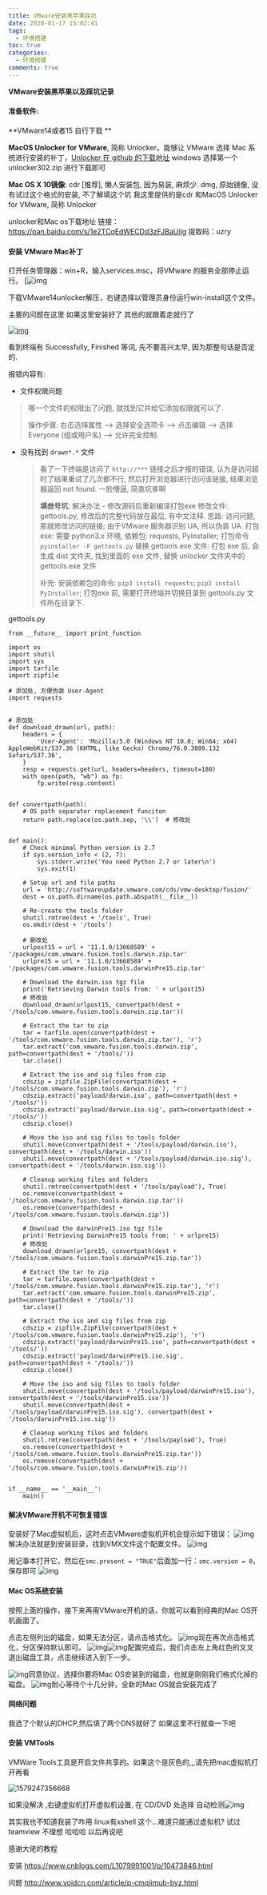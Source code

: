 ```yaml
---
title: VMware安装黑苹果踩坑
date: 2020-01-17 15:02:41
tags:
  - 环境搭建
toc: true
categories:
  - 环境搭建
comments: true
---
```


**VMware安装黑苹果以及踩坑记录**

<!--more-->

#### 准备软件:

**VMware14或者15 自行下载 **

**MacOS Unlocker for VMware**, 简称 Unlocker。能够让 VMware 选择 Mac 系统进行安装的补丁，[Unlocker 在 github 的下载地址](https://github.com/theJaxon/unlocker/releases)  windows 选择第一个 unlocker302.zip 进行下载即可

**Mac OS X 10镜像**:  cdr [推荐], 懒人安装包, 因为易装, 麻烦少. dmg, 原始镜像, 没有试过这个格式的安装, 不了解填这个坑 我这里提供的是cdr 和MacOS Unlocker for VMware, 简称 Unlocker

unlocker和Mac os下载地址 链接：https://pan.baidu.com/s/1e2TCqEdWECDd3zFJBaUiIg  提取码：uzry

#### 安装 VMware Mac补丁

打开任务管理器：win+R，输入services.msc，将VMware 的服务全部停止运行。
[![img](VMware安装黑苹果踩坑/1267816-20190304212419794-568382280.png)

下载VMware14unlocker解压，右键选择以管理员身份运行win-install这个文件。

主要的问题在这里 如果这里安装好了 其他的就跟着走就行了

[![img](VMware安装黑苹果踩坑/1267816-20190304212438109-752218180.png)](https://img2018.cnblogs.com/blog/1267816/201903/1267816-20190304212438109-752218180.png)

看到终端有 Successfully, Finished 等词, 先不要高兴太早, 因为那整句话是否定的.

报错内容有:

-  文件权限问题

  > 哪一个文件的权限出了问题, 就找到它并给它添加权限就可以了.
  >
  > 操作步骤: 右击选择属性 --> 选择安全选项卡 --> 点击编辑 --> 选择 Everyone (组或用户名) --> 允许完全控制.

- 没有找到 `drawn*.*` 文件

  > 看了一下终端是访问了 `http://***` 链接之后才报的错误, 认为是访问超时了结果重试了几次都不行, 然后打开浏览器进行访问该链接, 结果浏览器返回 not found. 一脸懵逼, 简直坑爹啊
  >
  > **填叁号坑**: 解决办法 - 修改源码后重新编译打包exe
  > 修改文件: gettools.py, 修改后的完整代码放在最后, 有中文注释.
  > 思路: 访问问题, 那就修改访问的链接; 由于VMware 服务器识别 UA, 所以伪装 UA.
  > 打包exe: 需要 python3.x 环境, 依赖包: requests, PyInstaller; 打包命令 `pyinstaller -F gettools.py`
  > 替换 gettools.exe 文件: 打包 exe 后, 会生成 dist 文件夹, 找到里面的 exe 文件, 替换 unlocker 文件夹中的 gettools.exe 文件
  >
  > 补充: 安装依赖包的命令: `pip3 install requests`; `pip3 install PyInstaller`; 打包exe 前, 需要打开终端并切换目录到 gettools.py 文件所在目录下.

gettools.py

```
from __future__ import print_function

import os
import shutil
import sys
import tarfile
import zipfile

# 添加处, 方便伪装 User-Agent
import requests


# 添加处
def download_drawn(url, path):
    headers = {
        'User-Agent': 'Mozilla/5.0 (Windows NT 10.0; Win64; x64) AppleWebKit/537.36 (KHTML, like Gecko) Chrome/76.0.3809.132 Safari/537.36',
    }
    resp = requests.get(url, headers=headers, timeout=180)
    with open(path, "wb") as fp:
        fp.write(resp.content)


def convertpath(path):
    # OS path separator replacement funciton
    return path.replace(os.path.sep, '\\')  # 修改处


def main():
    # Check minimal Python version is 2.7
    if sys.version_info < (2, 7):
        sys.stderr.write('You need Python 2.7 or later\n')
        sys.exit(1)

    # Setup url and file paths
    url = 'http://softwareupdate.vmware.com/cds/vmw-desktop/fusion/'
    dest = os.path.dirname(os.path.abspath(__file__))

    # Re-create the tools folder
    shutil.rmtree(dest + '/tools', True)
    os.mkdir(dest + '/tools')

    # 删改处
    urlpost15 = url + '11.1.0/13668589' + '/packages/com.vmware.fusion.tools.darwin.zip.tar'
    urlpre15 = url + '11.1.0/13668589' + '/packages/com.vmware.fusion.tools.darwinPre15.zip.tar'

    # Download the darwin.iso tgz file
    print('Retrieving Darwin tools from: ' + urlpost15)
    # 修改处
    download_drawn(urlpost15, convertpath(dest + '/tools/com.vmware.fusion.tools.darwin.zip.tar'))

    # Extract the tar to zip
    tar = tarfile.open(convertpath(dest + '/tools/com.vmware.fusion.tools.darwin.zip.tar'), 'r')
    tar.extract('com.vmware.fusion.tools.darwin.zip', path=convertpath(dest + '/tools/'))
    tar.close()

    # Extract the iso and sig files from zip
    cdszip = zipfile.ZipFile(convertpath(dest + '/tools/com.vmware.fusion.tools.darwin.zip'), 'r')
    cdszip.extract('payload/darwin.iso', path=convertpath(dest + '/tools/'))
    cdszip.extract('payload/darwin.iso.sig', path=convertpath(dest + '/tools/'))
    cdszip.close()

    # Move the iso and sig files to tools folder
    shutil.move(convertpath(dest + '/tools/payload/darwin.iso'), convertpath(dest + '/tools/darwin.iso'))
    shutil.move(convertpath(dest + '/tools/payload/darwin.iso.sig'), convertpath(dest + '/tools/darwin.iso.sig'))

    # Cleanup working files and folders
    shutil.rmtree(convertpath(dest + '/tools/payload'), True)
    os.remove(convertpath(dest + '/tools/com.vmware.fusion.tools.darwin.zip.tar'))
    os.remove(convertpath(dest + '/tools/com.vmware.fusion.tools.darwin.zip'))

    # Download the darwinPre15.iso tgz file
    print('Retrieving DarwinPre15 tools from: ' + urlpre15)
    # 修改处
    download_drawn(urlpre15, convertpath(dest + '/tools/com.vmware.fusion.tools.darwinPre15.zip.tar'))

    # Extract the tar to zip
    tar = tarfile.open(convertpath(dest + '/tools/com.vmware.fusion.tools.darwinPre15.zip.tar'), 'r')
    tar.extract('com.vmware.fusion.tools.darwinPre15.zip', path=convertpath(dest + '/tools/'))
    tar.close()

    # Extract the iso and sig files from zip
    cdszip = zipfile.ZipFile(convertpath(dest + '/tools/com.vmware.fusion.tools.darwinPre15.zip'), 'r')
    cdszip.extract('payload/darwinPre15.iso', path=convertpath(dest + '/tools/'))
    cdszip.extract('payload/darwinPre15.iso.sig', path=convertpath(dest + '/tools/'))
    cdszip.close()

    # Move the iso and sig files to tools folder
    shutil.move(convertpath(dest + '/tools/payload/darwinPre15.iso'), convertpath(dest + '/tools/darwinPre15.iso'))
    shutil.move(convertpath(dest + '/tools/payload/darwinPre15.iso.sig'), convertpath(dest + '/tools/darwinPre15.iso.sig'))

    # Cleanup working files and folders
    shutil.rmtree(convertpath(dest + '/tools/payload'), True)
    os.remove(convertpath(dest + '/tools/com.vmware.fusion.tools.darwinPre15.zip.tar'))
    os.remove(convertpath(dest + '/tools/com.vmware.fusion.tools.darwinPre15.zip'))


if __name__ == '__main__':
    main()
```

#### 解决VMware开机不可恢复错误

安装好了Mac虚拟机后，这时点击VMware虚拟机开机会提示如下错误：
![img](VMware安装黑苹果踩坑/1267816-20190304212845737-2027874771.png)
解决办法就是到安装目录，找到VMX文件这个配置文件。
![img](VMware安装黑苹果踩坑/1267816-20190304212954854-1410442909.png)

用记事本打开它，然后在`smc.present = "TRUE"`后面加一行：`smc.version = 0`，保存即可
![img](VMware安装黑苹果踩坑/1267816-20190304213051567-1641451939.png)

#### Mac OS系统安装

按照上面的操作，接下来再用VMware开机的话，你就可以看到经典的Mac OS开机画面了。

点击左侧列出的磁盘，如果无法分区，请点击格式化。
![img](VMware安装黑苹果踩坑/1267816-20190304213521051-1905153965.png)现在再次点击格式化，分区保持默认即可。
![img](VMware安装黑苹果踩坑/1267816-20190304213558030-1383284819.png)![img](VMware安装黑苹果踩坑/1267816-20190304213618556-703940230.png)配置完成后，我们点击左上角红色的叉叉退出磁盘工具，点击继续进入到下一步。

![img](VMware安装黑苹果踩坑/1267816-20190304213637754-1269034290.png)同意协议，选择你要将Mac OS安装到的磁盘，也就是刚刚我们格式化掉的磁盘。
![img](VMware安装黑苹果踩坑/1267816-20190304213720454-687019062.png)耐心等待个十几分钟，全新的Mac OS就会安装完成了

#### 网络问题

我选了个默认的DHCP,然后填了两个DNS就好了 如果这里不行就查一下吧

#### 安装 VMTools

VMWare Tools工具是开启文件共享的。如果这个是灰色的,,,请先把mac虚拟机打开再看

![1579247356668](VMware安装黑苹果踩坑/1579247356668.png)

如果没解决 ,右键虚拟机打开虚拟机设置, 在 CD/DVD 处选择 自动检测![img](VMware安装黑苹果踩坑/20180110140142129.png)

其实我也不知道我装了咋用  linux有xshell   这个...难道只能通过虚拟机?   试过teamview 不理想 哈哈哈 以后再说吧

感谢大佬的教程

安装 https://www.cnblogs.com/L1079991001/p/10473846.html

问题  http://www.voidcn.com/article/p-cmqiimub-byz.html

